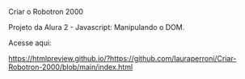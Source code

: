 Criar o Robotron 2000

Projeto da Alura 2 - Javascript: Manipulando o DOM.


Acesse aqui:

https://htmlpreview.github.io/?https://github.com/lauraperroni/Criar-Robotron-2000/blob/main/index.html
